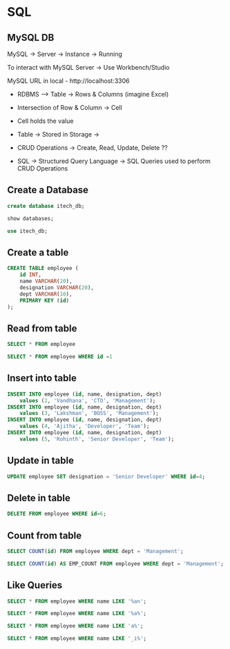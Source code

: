 # SQL

## MySQL DB

MySQL -> Server -> Instance -> Running

To interact with MySQL Server -> Use Workbench/Studio

MySQL URL in local - http://localhost:3306

- RDBMS --> Table -> Rows & Columns (imagine Excel)

- Intersection of Row & Column -> Cell

- Cell holds the value

- Table -> Stored in Storage ->

- CRUD Operations -> Create, Read, Update, Delete ??

- SQL -> Structured Query Language -> SQL Queries used to perform CRUD Operations

## Create a Database

```sql
create database itech_db;

show databases;

use itech_db;
```

## Create a table

```sql
CREATE TABLE employee (
    id INT,
	name VARCHAR(20),
	designation VARCHAR(20),
	dept VARCHAR(10),
	PRIMARY KEY (id)
);
```

## Read from table

```sql
SELECT * FROM employee

SELECT * FROM employee WHERE id =1
```

## Insert into table

```sql
INSERT INTO employee (id, name, designation, dept)
    values (2, 'Vandhana', 'CTO', 'Management');
INSERT INTO employee (id, name, designation, dept)
    values (3, 'Lakshman', 'BOSS', 'Management');
INSERT INTO employee (id, name, designation, dept)
    values (4, 'Ajitha', 'Developer', 'Team');
INSERT INTO employee (id, name, designation, dept)
    values (5, 'Rohinth', 'Senior Developer', 'Team');
```

## Update in table

```sql
UPDATE employee SET designation = 'Senior Developer' WHERE id=4;
```

## Delete in table

```sql
DELETE FROM employee WHERE id=6;
```

## Count from table

```sql
SELECT COUNT(id) FROM employee WHERE dept = 'Management';

SELECT COUNT(id) AS EMP_COUNT FROM employee WHERE dept = 'Management';
```

## Like Queries

```sql
SELECT * FROM employee WHERE name LIKE '%an';

SELECT * FROM employee WHERE name LIKE '%a%';

SELECT * FROM employee WHERE name LIKE 'a%';

SELECT * FROM employee WHERE name LIKE '_i%';
```
